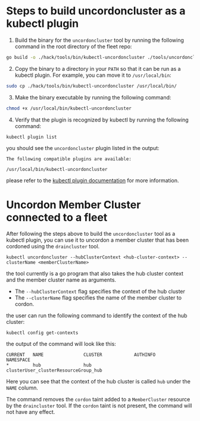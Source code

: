 # Steps to build uncordoncluster as a kubectl plugin

1. Build the binary for the `uncordoncluster` tool by running the following command in the root directory of the fleet repo:

```bash
go build -o ./hack/tools/bin/kubectl-uncordoncluster ./tools/uncordoncluster
```

2. Copy the binary to a directory in your `PATH` so that it can be run as a kubectl plugin. For example, you can move it to
   `/usr/local/bin`:

```bash
sudo cp ./hack/tools/bin/kubectl-uncordoncluster /usr/local/bin/
```

3. Make the binary executable by running the following command:

```bash
chmod +x /usr/local/bin/kubectl-uncordoncluster
```

4. Verify that the plugin is recognized by kubectl by running the following command:

```bash
kubectl plugin list
```

you should see the `uncordoncluster` plugin listed in the output:

```
The following compatible plugins are available:

/usr/local/bin/kubectl-uncordoncluster
```

please refer to the [kubectl plugin documentation](https://kubernetes.io/docs/tasks/extend-kubectl/kubectl-plugins/) for
more information.


# Uncordon Member Cluster connected to a fleet

After following the steps above to build the `uncordoncluster` tool as a kubectl plugin, you can use it to uncordon a
member cluster that has been cordoned using the `draincluster` tool.

```
kubectl uncordoncluster --hubClusterContext <hub-cluster-context> --clusterName <memberClusterName>
```

the tool currently is a go program that also takes the hub cluster context and the member cluster name as arguments.

- The `--hubClusterContext` flag specifies the context of the hub cluster
- The `--clusterName` flag specifies the name of the member cluster to cordon.

the user can run the following command to identify the context of the hub cluster:

```
kubectl config get-contexts
```

the output of the command will look like this:

```
CURRENT   NAME               CLUSTER            AUTHINFO                                            NAMESPACE         
*         hub                hub                clusterUser_clusterResourceGroup_hub   
```

Here you can see that the context of the hub cluster is called `hub` under the `NAME` column.

The command removes the `cordon` taint added to a `MemberCluster` resource by the `draincluster` tool. If the `cordon`
taint is not present, the command will not have any effect.

